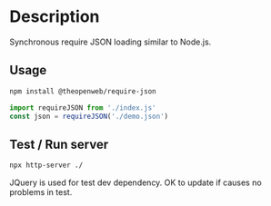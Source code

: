 # Description

Synchronous require JSON loading similar to Node.js.

## Usage

```bash
npm install @theopenweb/require-json
```

```javascript
import requireJSON from './index.js'
const json = requireJSON('./demo.json')
```

## Test / Run server

```bash
npx http-server ./
```

JQuery is used for test dev dependency. OK to update if causes no problems in test.
